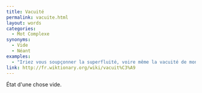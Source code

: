 ```yaml
---
title: Vacuité
permalink: vacuite.html
layout: words
categories:
  - Mot Complexe
synonyms:
  - Vide
  - Néant
examples:
  - "Iriez vous soupçonner la superfluité, voire même la vacuité de mon cours ?"
link: http://fr.wiktionary.org/wiki/vacuit%C3%A9
---
```


État d'une chose vide.
